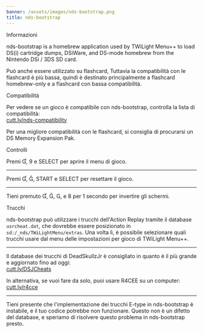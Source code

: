```yaml
---
banner: /assets/images/nds-bootstrap.png
title: nds-bootstrap
---
```


<div id="about" class="section-title">Informazioni</div>
<div class="section-body">
    <p>
        nds-bootstrap is a homebrew application used by TWiLight Menu++ to load DS(i) cartridge dumps, DSiWare, and DS-mode homebrew from the Nintendo DSi / 3DS SD card.
    </p>
    <p>
        Può anche essere utilizzato su flashcard, Tuttavia la compatibilità con le flashcard è più bassa, quindi è destinato principalmente a flashcard homebrew-only e a flashcard con bassa compatibilità.
    </p>
</div>

<div id="compatibility" class="section-title">Compatibilità</div>
<div class="section-body">
    <p>
        Per vedere se un gioco è compatibile con nds-bootstrap, controlla la lista di compatibilità: <br><a href="https://cutt.ly/nds-compatibility">cutt.ly/nds-compatibility</a>
    </p>
    <p>
        Per una migliore compatibilità con le flashcard, si consiglia di procurarsi un DS Memory Expansion Pak.
    </p>
</div>

<div id="controls" class="section-title">Controlli</div>
<div class="section-body">
    <p class="mb-0">
        Premi &#xE004;, &#xE07A; e SELECT per aprire il menu di gioco.
    </p>
    <hr>
    <p class="mb-0">
        Premi &#xE004;, &#xE005;, START e SELECT per resettare il gioco.
    </p>
    <hr>
    <p class="mb-0">
        Tieni premuto &#xE004;, &#xE005;, &#xE002;, e &#xE079; per 1 secondo per invertire gli schermi.
    </p>
</div>

<div id="cheats" class="section-title">Trucchi</div>
<div class="section-body">
    <p>
        nds-bootstrap può utilizzare i trucchi dell'Action Replay tramite il database <code>usrcheat.dat</code>, che dovrebbe essere posizionato in <code>sd:/_nds/TWiLightMenu/extras</code>. Una volta lì, è possibile selezionare quali trucchi usare dal menu delle impostazioni per gioco di TWiLight Menu++.
    </p>
    <hr>
    <p>
        Il database dei trucchi di DeadSkullzJr è consigliato in quanto è il più grande e aggiornato fino ad oggi:<br><a href="https://cutt.ly/DSJCheats">cutt.ly/DSJCheats</a>
    </p>
    <p>
        In alternativa, se vuoi fare da solo, puoi usare R4CEE su un computer:<br><a href="https://cutt.ly/r4cce">cutt.ly/r4cce</a>
    </p>
    <hr>
    <p>
        Tieni presente che l'implementazione dei trucchi E-type in nds-bootstrap è instabile, e il tuo codice potrebbe non funzionare. Questo non è un difetto del database, e speriamo di risolvere questo problema in nds-bootstrap presto.
    </p>
</div>
